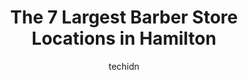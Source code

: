 ---
layout: ampstory
image: https://i0.wp.com/www.auto.or.id/wp-content/uploads/2023/06/gus-son-barbershop-0-hamilton-1686323474.jpeg?resize=640,853
author: techidn
featured: false
description: Hamilton, Ontario, Canada is a haven for Barber enthusiasts, boasting an impressive array of 7 top-notch establishments. Whether youre a seasoned connoisseur or simply curious to explore th
title: The 7 Largest Barber Store Locations in Hamilton
cover:
   title: The 7 Largest Barber Store Locations in Hamilton
   subtitle: AUTO.OR.ID
   background: https://www.auto.or.id/wp-content/uploads/2023/06/gus-son-barbershop-0-hamilton-1686323474.jpeg

pages: 
 - layout: thirds
   top: <h1>#1 Ranis Barber Shop</h1>
   bottom: "<p>Rani and his team at the barbershop are talented, friendly & professional. They truly provide the best service! I highly recommend them to anyone looking for a great hair</p>"
   background: https://www.auto.or.id/wp-content/uploads/2023/06/gus-son-barbershop-1-hamilton-1686323476.jpeg
   backgroundblur: true
 - layout: thirds
   top: <h1>#2 Brothers Barbershop</h1>
   bottom: "<p>290 Ottawa St N, Hamilton, ON L8H 3Z9, Canada</p>"
   background: https://www.auto.or.id/wp-content/uploads/2023/06/gus-son-barbershop-2-hamilton-1686323476.jpeg
   cta:
      link: https://www.auto.or.id/the-7-largest-barber-store-locations-in-hamilton/
      text: The 7 Largest Barber Store Locations in Hamilton
 - layout: thirds
   top: <h1>#3 King Kutz Original</h1>
   bottom: "<p>264 King St E, Hamilton, ON L8N 1B7, Canada</p>"
   background: https://images.unsplash.com/photo-1639927664632-c080477d9fe5?ixlib=rb-4.0.3&ixid=MnwxMjA3fDB8MHxwaG90by1wYWdlfHx8fGVufDB8fHx8&auto=format&fit=crop&w=640&h=853&q=80
   cta:
      link: https://www.auto.or.id/the-7-largest-barber-store-locations-in-hamilton/
      text: The 7 Largest Barber Store Locations in Hamilton
 - layout: thirds
   top: <h1>#4 Split Ave Barbershop</h1>
   bottom: "<p>836 Upper James St Unit 104, Hamilton, ON L9C 3A4, Canada</p>"
   background: https://images.unsplash.com/photo-1535448580089-c7f9490c78b1?ixlib=rb-4.0.3&ixid=MnwxMjA3fDB8MHxwaG90by1wYWdlfHx8fGVufDB8fHx8&auto=format&fit=crop&w=640&h=853&q=80
   cta:
      link: https://www.auto.or.id/the-7-largest-barber-store-locations-in-hamilton/
      text: The 7 Largest Barber Store Locations in Hamilton
 - layout: thirds
   top: <h1>#5 Crows Nest Barbershop</h1>
   bottom: "<p>10 Edinburgh Ave, Hamilton, ON L8H 2C3, Canada</p>"
   background: https://images.unsplash.com/photo-1502158895-0d817974dfaf?ixlib=rb-4.0.3&ixid=MnwxMjA3fDB8MHxwaG90by1wYWdlfHx8fGVufDB8fHx8&auto=format&fit=crop&w=640&h=853&q=80
   cta:
      link: https://www.auto.or.id/the-7-largest-barber-store-locations-in-hamilton/
      text: The 7 Largest Barber Store Locations in Hamilton
 - layout: thirds
   top: <h1>#6 Architect Hair Design</h1>
   bottom: "<p>324 James St N, Hamilton, ON L8L 1H2, Canada</p>"
   background: https://images.unsplash.com/photo-1617498115469-2a7ee098a575?ixlib=rb-4.0.3&ixid=MnwxMjA3fDB8MHxwaG90by1wYWdlfHx8fGVufDB8fHx8&auto=format&fit=crop&w=640&h=853&q=80
   cta:
      link: https://www.auto.or.id/the-7-largest-barber-store-locations-in-hamilton/
      text: The 7 Largest Barber Store Locations in Hamilton
 - layout: thirds
   top: <h1>#7 Groom For Men</h1>
   bottom: "<p>316 King St E, Hamilton, ON L8N 1C2, Canada</p>"
   background: https://images.unsplash.com/photo-1526521403896-a658d847f6fa?ixlib=rb-4.0.3&ixid=MnwxMjA3fDB8MHxwaG90by1wYWdlfHx8fGVufDB8fHx8&auto=format&fit=crop&w=640&h=853&q=80
   cta:
      link: https://www.auto.or.id/the-7-largest-barber-store-locations-in-hamilton/
      text: The 7 Largest Barber Store Locations in Hamilton
 - layout: thirds
   middle: Continue reading...
   background: https://images.unsplash.com/photo-1607120349427-e3146fe0a68f?ixlib=rb-4.0.3&ixid=MnwxMjA3fDB8MHxwaG90by1wYWdlfHx8fGVufDB8fHx8&auto=format&fit=crop&w=640&h=853&q=80
   cta:
      link: https://www.auto.or.id/the-7-largest-barber-store-locations-in-hamilton/
      text: The 7 Largest Barber Store Locations in Hamilton

---